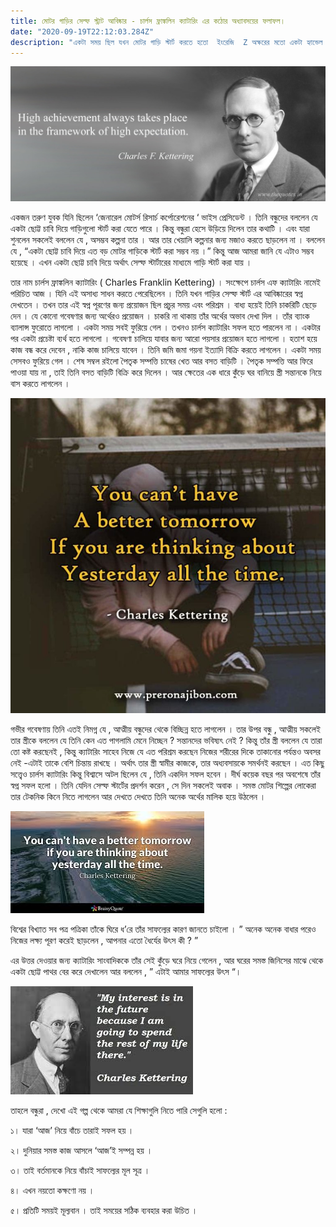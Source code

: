 ```yaml
---
title: মোটর গাড়ির সেল্ফ স্ট্রাট আবিষ্কার - চার্লস ফ্রাঙ্কলিন ক্যাটারিং এর কঠোর অধ্যাবসয়ের ফলাফল। 
date: "2020-09-19T22:12:03.284Z"
description: "একটা সময় ছিল যখন মোটর গাড়ি স্টার্ট করতে হতো  ইংরেজি  Z অক্ষরের মতো একটা হ্যান্ডেল দিয়ে। অনেক পরিশ্রম , শক্তি ও সময় ব্যায় ক’রে গাড়িগুলো স্টার্ট করতে হতো । অর্থাৎ সেই সময় যে কোনো গাড়ি স্টার্ট করা ছিল একটা রীতিমতো হুজ্জতির ব্যাপার ।"
---
```


![চার্লস ফ্রাঙ্কলিন ক্যাটারিং এর অসাধ্য সাধনের গল্প](./main_banner.jpg)

একজন তরুণ যুবক যিনি ছিলেন ‘জেনারেল মোটর্স রিসার্চ কর্পোরেশনের ‘ ভাইস প্রেসিডেন্ট । তিনি বন্ধুদের বললেন যে একটা ছোট্ট চাবি দিয়ে গাড়িগুলো স্টার্ট করা যেতে পারে । কিন্তু বন্ধুরা হেসে উড়িয়ে দিলেন তার কথাটি । এবং যারা শুনলেন সকলেই বললেন যে , অসম্ভব কল্পনা তার । আর তার খেয়ালি কল্পনার জন্য মজাও করতে ছাড়লেন না । বললেন যে , “একটা ছোট্ট চাবি দিয়ে এত বড় মোটর গাড়িকে স্টার্ট করা সম্ভব নয় ।” কিন্তু আজ আমরা জানি যে এটাও সম্ভব হয়েছে । এখন একটা ছোট্ট চাবি দিয়ে অর্থাৎ সেল্ফ স্টার্টারের মাধ্যমে গাড়ি স্টার্ট করা যায় ।

তার নাম চার্লস ফ্রাঙ্কলিন ক্যাটারিং ( Charles Franklin Kettering) । সংক্ষেপে চার্লস এফ ক্যাটারিং নামেই পরিচিত আজ । যিনি এই অসাধ্য সাধন করতে পেরেছিলেন । তিনি যখন গাড়ির সেল্ফ স্টার্ট এর আবিষ্কারের স্বপ্ন দেখতেন । তখন তার এই স্বপ্ন পূরণের জন্য প্রয়োজন ছিল প্রচুর সময় এবং পরিশ্রম । বাধ্য হয়েই তিনি চাকরিটি ছেড়ে দেন । যে কোনো গবেষণার জন্য অর্থেরও প্রয়োজন । চাকরি না থাকায় তাঁর অর্থের অভাব দেখা দিল । তাঁর ব্যাংক ব্যালান্স ফুরোতে লাগলো । একটা সময় সবই ফুরিয়ে গেল । তখনও চার্লস ক্যাটারিং সফল হতে পারলেন না । একটার পর একটা প্রচেষ্টা ব্যর্থ হতে লাগলো । গবেষণা চালিয়ে যাবার জন্য আরো পয়সার প্রয়োজন হতে লাগলো । হতাশ হয়ে কাজ বন্ধ করে দেবেন , নাকি কাজ চালিয়ে যাবেন । তিনি জমি জমা গয়না ইত্যাদি বিক্রি করতে লাগলেন । একটা সময় সেসবও ফুরিয়ে গেল । শেষ সম্বল রইলো পৈতৃক সম্পত্তি চাষের খেত আর বসত বাড়িটি । পৈতৃক সম্পত্তি আর ফিরে পাওয়া যায় না , তাই তিনি বসত বাড়িটি বিক্রি করে দিলেন । আর ক্ষেতের এক ধারে কুঁড়ে ঘর বানিয়ে স্ত্রী সন্তানকে নিয়ে বাস করতে লাগলেন ।

![চার্লস ফ্রাঙ্কলিন ক্যাটারিং এর অসাধ্য সাধনের গল্প](./banner_1.jpg)

গভীর গবেষণায় তিনি এতই নিমগ্ন যে , আত্মীয় বন্ধুদের থেকে বিচ্ছিন্ন হতে লাগলেন । তার উপর বন্ধু , আত্মীয় সকলেই তার স্ত্রীকে বললেন যে তিনি কেন এত পাগলামি মেনে নিচ্ছেন ? সন্তানদের ভবিষ্যৎ নেই ?
কিন্তু তাঁর স্ত্রী বললেন যে তারা তো কষ্ট করছেনই , কিন্তু ক্যাটারিং সাহেব নিজে যে এত পরিশ্রম করছেন নিজের শরীরের দিকে তাকানোর পর্যন্তও অবসর নেই -এটাই তাকে বেশি চিন্তায় রাখছে । অর্থাৎ তার স্ত্রী স্বামীর কাজকে, তার অধ্যবসায়কে সমর্থনই করছেন ।
এত কিছু সত্ত্বেও চার্লস ক্যাটারিং কিন্তু বিশ্বাসে অটল ছিলেন যে , তিনি একদিন সফল হবেন । দীর্ঘ কয়েক বছর পর অবশেষে তাঁর স্বপ্ন সফল হলো । তিনি যেদিন সেল্ফ স্টার্টের প্রদর্শন করেন , সে দিন সকলেই অবাক । সমস্ত মোটর শিল্পের লোকেরা তার টেকনিক কিনে নিতে লাগলেন আর দেখতে দেখতে তিনি অনেক অর্থের মালিক হয়ে উঠলেন ।

![চার্লস ফ্রাঙ্কলিন ক্যাটারিং এর অসাধ্য সাধনের গল্প](./banner_2.jpeg)

বিশ্বের বিখ্যাত সব পত্র পত্রিকা তাঁকে ঘিরে ধ’রে তাঁর সাফল্যের কারণ জানতে চাইলো । ” অনেক অনেক বাধার পরেও নিজের লক্ষ্য পূরণ করেই ছাড়লেন , আপনার এতো ধৈর্যের উৎস কী ? ”

এর উত্তর দেওয়ার জন্য ক্যাটারিং সাংবাদিককে তাঁর সেই কুঁড়ে ঘরে নিয়ে গেলেন , আর ঘরের সমস্ত জিনিসের মাঝে থেকে একটা ছোট্ট পাথর বের করে দেখালেন আর বললেন , ” এটাই আমার সাফল্যের উৎস “।

![চার্লস ফ্রাঙ্কলিন ক্যাটারিং এর অসাধ্য সাধনের গল্প](./banner_3.jpeg)

তাহলে বন্ধুরা , দেখো এই গল্প থেকে আমরা যে শিক্ষাগুলি নিতে পারি সেগুলি হলো :

১। যারা ‘আজ’ নিয়ে বাঁচে তারাই সফল হয় ।

২। দুনিয়ার সমস্ত কাজ আসলে ‘আজ’ই সম্পন্ন হয় ।

৩। তাই বর্তমানকে নিয়ে বাঁচাই সাফল্যের মূল সূত্র ।

৪। এখন নয়তো কক্ষণো নয় ।

৫। প্রতিটি সময়ই মূল্যবান । তাই সময়ের সঠিক ব্যবহার করা উচিত ।
